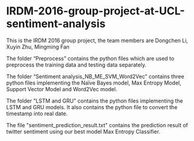 # IRDM-2016-group-project-at-UCL-sentiment-analysis

This is the IRDM 2016 group project, the team members are Dongchen Li, Xuyin Zhu, Mingming Fan

The folder “Preprocess” contains the python files which are used to preprocess the training data and testing data separately.

The folder “Sentiment analysis_NB_ME_SVM_Word2Vec” contains three python files implementing the Naïve Bayes model, Max Entropy Model, Support Vector Model and Word2Vec model. 

The folder "LSTM and GRU" contains the python files implementing the LSTM and GRU models. It also contains the python file to convert the timestamp into real date.

The file "sentiment_prediction_result.txt" contains the prediction result of twitter sentiment using our best model Max Entropy Classifier.
